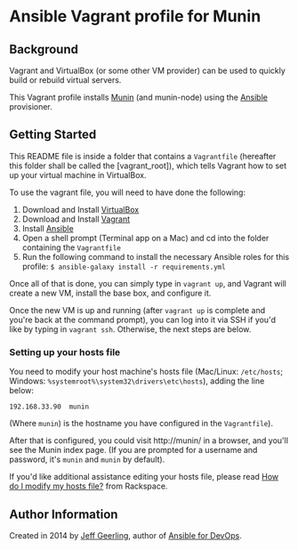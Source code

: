 # Ansible Vagrant profile for Munin

## Background

Vagrant and VirtualBox (or some other VM provider) can be used to quickly build or rebuild virtual servers.

This Vagrant profile installs [Munin](http://munin-monitoring.org/) (and munin-node) using the [Ansible](http://www.ansible.com/) provisioner.

## Getting Started

This README file is inside a folder that contains a `Vagrantfile` (hereafter this folder shall be called the [vagrant_root]), which tells Vagrant how to set up your virtual machine in VirtualBox.

To use the vagrant file, you will need to have done the following:

  1. Download and Install [VirtualBox](https://www.virtualbox.org/wiki/Downloads)
  2. Download and Install [Vagrant](https://www.vagrantup.com/downloads.html)
  3. Install [Ansible](http://docs.ansible.com/ansible/latest/intro_installation.html)
  4. Open a shell prompt (Terminal app on a Mac) and cd into the folder containing the `Vagrantfile`
  5. Run the following command to install the necessary Ansible roles for this profile: `$ ansible-galaxy install -r requirements.yml`

Once all of that is done, you can simply type in `vagrant up`, and Vagrant will create a new VM, install the base box, and configure it.

Once the new VM is up and running (after `vagrant up` is complete and you're back at the command prompt), you can log into it via SSH if you'd like by typing in `vagrant ssh`. Otherwise, the next steps are below.

### Setting up your hosts file

You need to modify your host machine's hosts file (Mac/Linux: `/etc/hosts`; Windows: `%systemroot%\system32\drivers\etc\hosts`), adding the line below:

    192.168.33.90  munin

(Where `munin`) is the hostname you have configured in the `Vagrantfile`).

After that is configured, you could visit http://munin/ in a browser, and you'll see the Munin index page. (If you are prompted for a username and password, it's `munin` and `munin` by default).

If you'd like additional assistance editing your hosts file, please read [How do I modify my hosts file?](https://docs.rackspace.com/support/how-to/modify-your-hosts-file) from Rackspace.

## Author Information

Created in 2014 by [Jeff Geerling](https://www.jeffgeerling.com/), author of [Ansible for DevOps](https://www.ansiblefordevops.com/).
